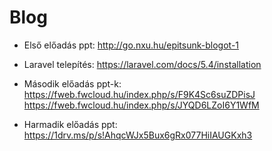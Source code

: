 # Blog

- Első előadás ppt: 
http://go.nxu.hu/epitsunk-blogot-1
- Laravel telepítés: 
https://laravel.com/docs/5.4/installation
- Második előadás ppt-k:
https://fweb.fwcloud.hu/index.php/s/F9K4Sc6suZDPisJ
https://fweb.fwcloud.hu/index.php/s/JYQD6LZoI6Y1WfM

- Harmadik előadás ppt: 
https://1drv.ms/p/s!AhqcWJx5Bux6gRx077HiIAUGKxh3

